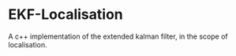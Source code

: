 # EKF-Localisation

A c++ implementation of the extended kalman filter, in the scope of localisation.